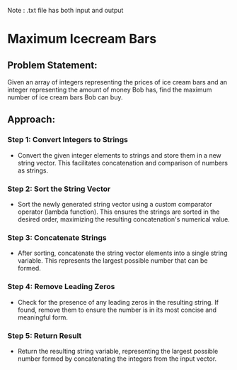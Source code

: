 Note : .txt file has both input and output

# Maximum Icecream Bars

## Problem Statement:

Given an array of integers representing the prices of ice cream bars and an integer representing the amount of money Bob has, find the maximum number of ice cream bars Bob can buy.

## Approach:

### Step 1: Convert Integers to Strings
- Convert the given integer elements to strings and store them in a new string vector. This facilitates concatenation and comparison of numbers as strings.

### Step 2: Sort the String Vector
- Sort the newly generated string vector using a custom comparator operator (lambda function). This ensures the strings are sorted in the desired order, maximizing the resulting concatenation's numerical value.

### Step 3: Concatenate Strings
- After sorting, concatenate the string vector elements into a single string variable. This represents the largest possible number that can be formed.

### Step 4: Remove Leading Zeros
- Check for the presence of any leading zeros in the resulting string. If found, remove them to ensure the number is in its most concise and meaningful form.

### Step 5: Return Result
- Return the resulting string variable, representing the largest possible number formed by concatenating the integers from the input vector.
